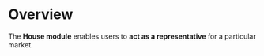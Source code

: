 # **Overview**

The **House module** enables users to **act as a representative** for a particular market.

